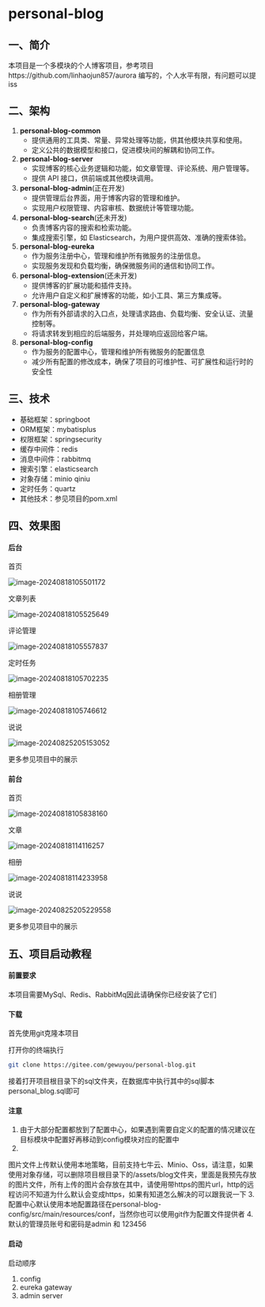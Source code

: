 # personal-blog

## 一、简介

本项目是一个多模块的个人博客项目，参考项目https://github.com/linhaojun857/aurora 编写的，个人水平有限，有问题可以提iss

## 二、架构

1. **personal-blog-common**
   - 提供通用的工具类、常量、异常处理等功能，供其他模块共享和使用。
   - 定义公共的数据模型和接口，促进模块间的解耦和协同工作。
2. **personal-blog-server**
   - 实现博客的核心业务逻辑和功能，如文章管理、评论系统、用户管理等。
   - 提供 API 接口，供前端或其他模块调用。
3. **personal-blog-admin**(正在开发)
   - 提供管理后台界面，用于博客内容的管理和维护。
   - 实现用户权限管理、内容审核、数据统计等管理功能。
4. **personal-blog-search**(还未开发)
   - 负责博客内容的搜索和检索功能。
   - 集成搜索引擎，如 Elasticsearch，为用户提供高效、准确的搜索体验。
5. **personal-blog-eureka**
   - 作为服务注册中心，管理和维护所有微服务的注册信息。
   - 实现服务发现和负载均衡，确保微服务间的通信和协同工作。
6. **personal-blog-extension**(还未开发)
   - 提供博客的扩展功能和插件支持。
   - 允许用户自定义和扩展博客的功能，如小工具、第三方集成等。
7. **personal-blog-gateway**
   - 作为所有外部请求的入口点，处理请求路由、负载均衡、安全认证、流量控制等。
   - 将请求转发到相应的后端服务，并处理响应返回给客户端。
8. **personal-blog-config**
    - 作为服务的配置中心，管理和维护所有微服务的配置信息
    - 减少所有配置的修改成本，确保了项目的可维护性、可扩展性和运行时的安全性

## 三、技术

- 基础框架：springboot
- ORM框架：mybatisplus
- 权限框架：springsecurity
- 缓存中间件：redis
- 消息中间件：rabbitmq
- 搜索引擎：elasticsearch
- 对象存储：minio qiniu
- 定时任务：quartz
- 其他技术：参见项目的pom.xml

## 四、效果图

#### 后台

首页

![image-20240818105501172](./assets/README/image-20240818105501172.png)

文章列表

![image-20240818105525649](./assets/README/image-20240818105525649.png)

评论管理

![image-20240818105557837](./assets/README/image-20240818105557837.png)

定时任务

![image-20240818105702235](./assets/README/image-20240818105702235.png)

相册管理

![image-20240818105746612](./assets/README/image-20240818105746612.png)

说说

![image-20240825205153052](./assets/README/image-20240825205153052.png)

更多参见项目中的展示

#### 前台

首页

![image-20240818105838160](./assets/README/image-20240818105838160.png)

文章

![image-20240818114116257](./assets/README/image-20240818114116257.png)

相册

![image-20240818114233958](./assets/README/image-20240818114233958.png)

说说

![image-20240825205229558](./assets/README/image-20240825205229558.png)

更多参见项目中的展示

## 五、项目启动教程

#### 前置要求

本项目需要MySql、Redis、RabbitMq因此请确保你已经安装了它们

#### 下载

首先使用git克隆本项目

打开你的终端执行

```sh
git clone https://gitee.com/gewuyou/personal-blog.git
```

接着打开项目根目录下的sql文件夹，在数据库中执行其中的sql脚本personal_blog.sql即可

#### 注意

1. 由于大部分配置都放到了配置中心，如果遇到需要自定义的配置的情况建议在目标模块中配置好再移动到config模块对应的配置中
2.
图片文件上传默认使用本地策略，目前支持七牛云、Minio、Oss，请注意，如果使用对象存储，可以删除项目根目录下的/assets/blog文件夹，里面是我预先存放的图片文件，所有上传的图片会存放在其中，请使用带https的图片url，http的远程访问不知道为什么默认会变成https，如果有知道怎么解决的可以跟我说一下
3. 配置中心默认使用本地配置路径在personal-blog-config/src/main/resources/conf，当然你也可以使用git作为配置文件提供者
4. 默认的管理员账号和密码是admin 和 123456

#### 启动

启动顺序

1. config
2. eureka gateway
3. admin server
